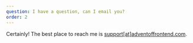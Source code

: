 ```yaml
---
question: I have a question, can I email you?
order: 2
---
```


Certainly! The best place to reach me is [support[at]adventoffrontend.com](mailto:support@adventoffrontend.com).
